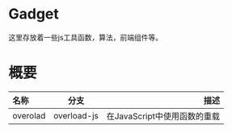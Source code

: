 # Gadget
这里存放着一些js工具函数，算法，前端组件等。

# 概要
|名称|分支|描述|
|:---|:--:|---:|
|overolad| overload-js | 在JavaScript中使用函数的重载 |

